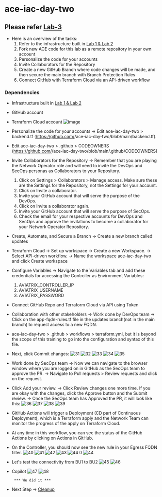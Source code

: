 # ace-iac-day-two

## Please refer [Lab-3](https://community.aviatrix.com/ace-automation-iac-portal-3/lab-3-589)

- Here is an overview of the tasks:
  1. Refer to the infrastructure built in [Lab 1 & Lab 2](https://github.com/574n13y/Terraform/blob/main/ace-iac-day-zero-solved/README.md)
  2. Fork new ACE code for this lab as a remote repository in your own account
  3. Personalize the code for your accounts
  4. Invite Collaborators for the Repository
  5. Create a new GitHub Branch where code changes will be made, and then secure the main branch with Branch Protection Rules
  6. Connect GitHub with Terraform Cloud via an API-driven workflow 

### Dependencies

- Infrastructure built in [Lab 1 & Lab 2](https://github.com/574n13y/Terraform/blob/main/ace-iac-day-zero-solved/README.md)
- GitHub account
- Terraform Cloud account
  ![image](https://github.com/574n13y/Terraform/assets/35293085/978149f9-c1ef-447f-933f-11b56280499c)

- Personalize the code for your accounts -> Edit ace-iac-day-two > backend.tf (https://github.com/<your-account>/ace-iac-day-two/blob/main/backend.tf).
- Edit ace-iac-day-two > .github > CODEOWNERS (https://github.com/<student-account>/ace-iac-day-two/blob/main/.github/CODEOWNERS)
- Invite Collaborators for the Repository -> Remember that you are playing the Network Operator role and will need to invite the DevOps and SecOps personas as Collaborators to your Repository.
  1. Click on Settings > Collaborators > Manage access. Make sure these are the Settings for the Repository, not the Settings for your account.
  2. Click on Invite a collaborator.
  3. Invite your GitHub account that will serve the purpose of the DevOps.
  4. Click on Invite a collaborator again.
  5. Invite your GitHub account that will serve the purpose of SecOps.
  6. Check the email for your respective accounts for DevOps and SecOps and approve the invitations to become a collaborator for your Network Operator Repository.
- Create, Automate, and Secure a Branch -> Create a new branch called updates
- Terraform Cloud -> Set up workspace -> Create a new Workspace. -> Select API-driven workflow. -> Name the workspace ace-iac-day-two and click Create workspace
- Configure Variables -> Navigate to the Variables tab and add these credentials for accessing the Controller as Environment Variables:
  1. AVIATRIX_CONTROLLER_IP
  2. AVIATRIX_USERNAME
  3. AVIATRIX_PASSWORD

- Connect GitHub Repo and Terraform Cloud via API using Token
- Collaboration with other stakeholders -> Work done by DevOps team -> Click on the app-fqdn-rules.tf file in the updates branch(not in the main branch) to request access to a new FQDN.
- ace-iac-day-two > .github > workflows > terraform.yml, but it is beyond the scope of this training to go into the configuration and syntax of this file.
- Next, click Commit changes:
  ![31](https://github.com/574n13y/Terraform/assets/35293085/5640888b-cfef-4163-89d4-73f7d5dfa0fc)
  ![32](https://github.com/574n13y/Terraform/assets/35293085/822aad88-81c8-4ed7-93d9-21f06ca8dfaa)
  ![33](https://github.com/574n13y/Terraform/assets/35293085/5982d694-a621-4061-aee2-53ae425e7e61)
  ![34](https://github.com/574n13y/Terraform/assets/35293085/8cf17f06-359c-4a93-a39f-039fe5c96e08)
  ![35](https://github.com/574n13y/Terraform/assets/35293085/bfd65cdd-4fa2-42cf-a6d6-a3e87047206e)

- Work done by SecOps team -> Now we can navigate to the browser window where you are logged on in GitHub as the SecOps team to approve the PR. -> Navigate to Pull requests > Review requests and click on the request.
- Click Add your review. -> Click Review changes one more time. If you are okay with the changes, click the Approve button and the Submit review. -> Once the SecOps team has Approved the PR, it will look like this:
  ![36](https://github.com/574n13y/Terraform/assets/35293085/a2ab2575-74d7-41ca-8e40-95626f9cb2a3)
  ![37](https://github.com/574n13y/Terraform/assets/35293085/b9500b8f-3eb1-4f15-812b-3abee45e74e4)
  ![38](https://github.com/574n13y/Terraform/assets/35293085/6d2f59c0-a5a1-4aa9-a08f-d2a3bdd7ba2e)
  ![39](https://github.com/574n13y/Terraform/assets/35293085/e7ea1e93-07f2-4e61-b976-c70e655f3cbb)

- GitHub Actions will trigger a Deployment (CD part of Continuous Deployment), which is a Terraform apply and the Network Team can monitor the progress of the apply on Terraform Cloud.
- At any time in this workflow, you can see the status of the GitHub Actions by clicking on Actions in GitHub.
- On the Controller, you should now see the new rule in your Egress FQDN filter.
  ![40](https://github.com/574n13y/Terraform/assets/35293085/a7be5854-4bf2-4dc3-b8de-2e8cd18e4dea)
  ![41](https://github.com/574n13y/Terraform/assets/35293085/23f74520-5636-4612-9600-198cce280f70)
  ![42](https://github.com/574n13y/Terraform/assets/35293085/2df893d2-0076-4e43-97a3-212d0bdd7809)
  ![43](https://github.com/574n13y/Terraform/assets/35293085/4b55fd34-0f3c-4bc9-90e2-2ff5763304bb)
  ![44 0](https://github.com/574n13y/Terraform/assets/35293085/849eb6e6-0585-4b98-a7fe-c618b0cb5e3b)
  ![44](https://github.com/574n13y/Terraform/assets/35293085/12ec7903-be50-4967-94f7-ded663c55e2a)

- Let's test the connectivity from BU1 to BU2
  ![45](https://github.com/574n13y/Terraform/assets/35293085/d586cb2b-4eaf-4037-a51e-8f7d1c5a9c6c)
  ![46](https://github.com/574n13y/Terraform/assets/35293085/87bbf72b-890e-4914-af16-bf2838a3b388)

- Copilot
  ![47](https://github.com/574n13y/Terraform/assets/35293085/279aa9c1-b419-46e1-bf60-9bf3bd4ed76e)
  ![48](https://github.com/574n13y/Terraform/assets/35293085/55789fc2-befa-4510-bc6f-605c59299d64)

       *** We did it ***

- Next Step -> [Cleanup](https://github.com/574n13y/Terraform/tree/main/Cleanup)
   

  





  





